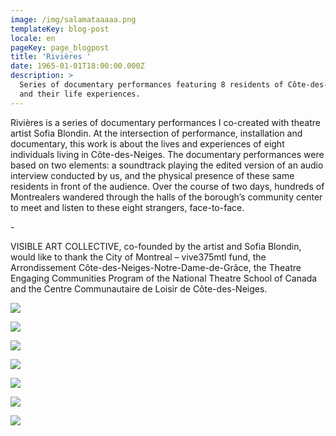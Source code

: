 ```yaml
---
image: /img/salamataaaaa.png
templateKey: blog-post
locale: en
pageKey: page_blogpost
title: 'Rivières '
date: 1965-01-01T18:00:00.000Z
description: >
  Series of documentary performances featuring 8 residents of Côte-des-Neiges
  and their life experiences.
---
```

Rivières is a series of documentary performances I co-created with theatre artist Sofia Blondin. At the intersection of performance, installation and documentary, this work is about the lives and experiences of eight individuals living in Côte-des-Neiges. The documentary performances were based on two elements: a soundtrack playing the edited version of an audio interview conducted by us, and the physical presence of these same residents in front of the audience. Over the course of two days, hundreds of Montrealers wandered through the halls of the borough’s community center to meet and listen to these eight strangers, face-to-face.

\-

VISIBLE ART COLLECTIVE, co-founded by the artist and Sofia Blondin, would like to thank the City of Montreal – vive375mtl fund, the Arrondissement Côte-des-Neiges-Notre-Dame-de-Grâce, the Theatre Engaging Communities Program of the National Theatre School of Canada and the Centre Communautaire de Loisir de Côte-des-Neiges.

![](/img/jun.jpg)

![](/img/eunice-copy.jpg)

![](/img/modibo-copy.jpeg)

![](/img/wasen-copy.jpg)

![](/img/mado.jpg)

![](/img/madeleine-copy.jpg)

![](/img/marc-copy.jpg)
